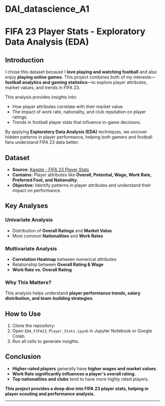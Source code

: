 # DAI_datascience_A1
# FIFA 23 Player Stats - Exploratory Data Analysis (EDA)

## Introduction  
I chose this dataset because I **love playing and watching football** and also enjoy **playing online games**. This project combines both of my interests—**football analytics and gaming statistics**—to explore player attributes, market values, and trends in FIFA 23.

This analysis provides insights into:
- How player attributes correlate with their market value.
- The impact of work rate, nationality, and club reputation on player ratings.
- Trends in football player stats that influence in-game decisions.

By applying **Exploratory Data Analysis (EDA)** techniques, we uncover hidden patterns in player performance, helping both gamers and football fans understand FIFA 23 data better.

## Dataset  
- **Source:** [Kaggle - FIFA 23 Player Stats](https://www.kaggle.com/datasets/bryanb/fifa-player-stats-database)  
- **Contains:** Player attributes like **Overall, Potential, Wage, Work Rate, Preferred Foot, and Nationality.**  
- **Objective:** Identify patterns in player attributes and understand their impact on performance.

## Key Analyses  
### **Univariate Analysis**  
- Distribution of **Overall Ratings** and **Market Value**  
- Most common **Nationalities** and **Work Rates**  

### **Multivariate Analysis**  
- **Correlation Heatmap** between numerical attributes  
- Relationship between **Overall Rating & Wage**  
- **Work Rate vs. Overall Rating**  

### **Why This Matters?**  
This analysis helps understand **player performance trends, salary distribution, and team-building strategies**.

## How to Use  
1. Clone the repository:
2. Open `EDA_FIFA23_Player_Stats.ipynb` in Jupyter Notebook or Google Colab.  
3. Run all cells to generate insights.


## Conclusion  
- **Higher-rated players** generally have **higher wages and market values**.  
- **Work Rate significantly influences a player's overall rating.**  
- **Top nationalities and clubs** tend to have more highly rated players.

**This project provides a deep dive into FIFA 23 player stats, helping in player scouting and performance analysis.**  

---
